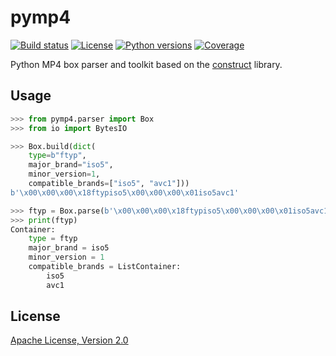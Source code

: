 # pymp4

[![Build status](https://github.com/beardypig/pymp4/actions/workflows/ci.yml/badge.svg)](https://github.com/beardypig/pymp4/actions/workflows/ci.yml)
[![License](https://img.shields.io/pypi/l/pymp4)](LICENSE)
[![Python versions](https://img.shields.io/pypi/pyversions/pymp4)](https://pypi.org/project/pymp4)
[![Coverage](https://codecov.io/gh/beardypig/pymp4/branch/master/graph/badge.svg)](https://app.codecov.io/github/beardypig/pymp4)

Python MP4 box parser and toolkit based on the [construct](https://github.com/construct/construct) library.

## Usage

```python
>>> from pymp4.parser import Box
>>> from io import BytesIO

>>> Box.build(dict(
    type=b"ftyp",
    major_brand="iso5",
    minor_version=1,
    compatible_brands=["iso5", "avc1"]))
b'\x00\x00\x00\x18ftypiso5\x00\x00\x00\x01iso5avc1'

>>> ftyp = Box.parse(b'\x00\x00\x00\x18ftypiso5\x00\x00\x00\x01iso5avc1')
>>> print(ftyp)
Container:
    type = ftyp
    major_brand = iso5
    minor_version = 1
    compatible_brands = ListContainer:
        iso5
        avc1

```

## License

[Apache License, Version 2.0](LICENSE)
